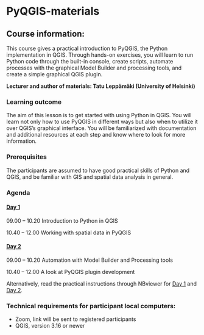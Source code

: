 # PyQGIS-materials
 
## Course information:
 
This course gives a practical introduction to PyQGIS, the Python implementation in QGIS. Through hands-on exercises, you will learn to run Python code through the built-in console, create scripts, automate processes with the graphical Model Builder and processing tools, and create a simple graphical QGIS plugin.

**Lecturer and author of materials: Tatu Leppämäki (University of Helsinki)**

### Learning outcome

The aim of this lesson is to get started with using Python in QGIS. You will learn not only how to use PyQGIS in different ways but also when to utilize it over QGIS’s graphical interface. You will be familiarized with documentation and additional resources at each step and know where to look for more information.

### Prerequisites

The participants are assumed to have good practical skills of Python and QGIS, and be familiar with GIS and spatial data analysis in general.

### Agenda

#### [Day 1](./pyqgis_practical_day1.ipynb) 

09.00 – 10.20 Introduction to Python in QGIS   

10.40 – 12.00 Working with spatial data in PyQGIS

#### [Day 2](./pyqgis_practical_day2.ipynb) 

09.00 – 10.20 Automation with Model Builder and Processing tools   

10.40 – 12.00 A look at PyQGIS plugin development


 Alternatively, read the practical instructions through NBviewer for [Day 1](https://nbviewer.org/github/csc-training/pyqgis/blob/main/pyqgis_practical_day1.ipynb) and [Day 2](https://nbviewer.org/github/csc-training/pyqgis/blob/main/pyqgis_practical_day2.ipynb).

### Technical requirements for participant local computers:

* Zoom, link will be sent to registered participants
* QGIS, version 3.16 or newer


